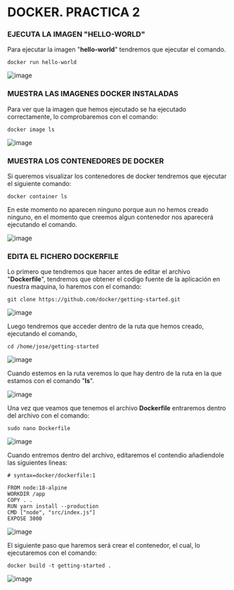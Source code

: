 # DOCKER. PRACTICA 2

### EJECUTA LA IMAGEN "HELLO-WORLD"

Para ejecutar la imagen "**hello-world**" tendremos que ejecutar el comando.

````
docker run hello-world
````

![image](https://github.com/Josex02/SREI-ASIR2/assets/91255971/abe695f9-ee2a-4e73-9e51-96cdd91c8b8e)

### MUESTRA LAS IMAGENES DOCKER INSTALADAS

Para ver que la imagen que hemos ejecutado se ha ejecutado correctamente, lo comprobaremos con el comando:

````
docker image ls
````

![image](https://github.com/Josex02/SREI-ASIR2/assets/91255971/d23766ee-9a36-40a1-9074-ac05b0ae7cf0)

### MUESTRA LOS CONTENEDORES DE DOCKER

Si queremos visualizar los contenedores de docker tendremos que ejecutar el siguiente comando:

````
docker container ls
````

En este momento no aparecen ninguno porque aun no hemos creado ninguno, en el momento que creemos algun contenedor nos aparecerá ejecutando el comando.

![image](https://github.com/Josex02/SREI-ASIR2/assets/91255971/b05a309d-18bb-4586-b0e2-93c4583265ce)

### EDITA EL FICHERO DOCKERFILE

Lo primero que tendremos que hacer antes de editar el archivo "**Dockerfile**", tendremos que obtener el codigo fuente de la aplicación en nuestra maquina, lo haremos con el comando:

````
git clone https://github.com/docker/getting-started.git
````

![image](https://github.com/Josex02/SREI-ASIR2/assets/91255971/cffb92be-bc3a-44e2-b415-d1f9e8548973)

Luego tendremos que acceder dentro de la ruta que hemos creado, ejecutando el comando,

````
cd /home/jose/getting-started
````

![image](https://github.com/Josex02/SREI-ASIR2/assets/91255971/3923c4bb-063e-4eff-ab88-b1103987bd51)

Cuando estemos en la ruta veremos lo que hay dentro de la ruta en la que estamos con el comando "**ls**".

![image](https://github.com/Josex02/SREI-ASIR2/assets/91255971/b7ce2aa6-3d5a-4355-80bb-7691f6367baa)

Una vez que veamos que tenemos el archivo **Dockerfile** entraremos dentro del archivo con el comando:

````
sudo nano Dockerfile
````

![image](https://github.com/Josex02/SREI-ASIR2/assets/91255971/4d963501-dba3-4ea7-ae4e-b8ec8513c1f5)

Cuando entremos dentro del archivo, editaremos el contendio añadiendole las siguientes lineas:

````
# syntax=docker/dockerfile:1

FROM node:18-alpine
WORKDIR /app
COPY . .
RUN yarn install --production
CMD ["node", "src/index.js"]
EXPOSE 3000
````

![image](https://github.com/Josex02/SREI-ASIR2/assets/91255971/90c0430d-7c5f-44d2-8dee-aded7d59c0f3)

El siguiente paso que haremos será crear el contenedor, el cual, lo ejecutaremos con el comando:

````
docker build -t getting-started .
````

![image](https://github.com/Josex02/SREI-ASIR2/assets/91255971/ff1f32f0-619b-494f-a3ff-41bc2db3804d)






















